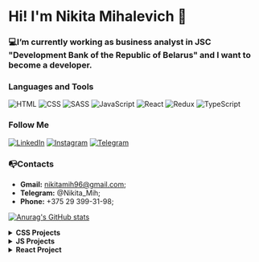 # Hi! I'm Nikita Mihalevich 👋

### 💻I’m currently working as business analyst in JSC "Development Bank of the Republic of Belarus" and I want to become a developer.

### Languages and Tools
![HTML](https://img.shields.io/badge/-HTML-090909?style=for-the-badge&logo=html&logoColor=D62D20)
![CSS](https://img.shields.io/badge/-CSS-090909?style=for-the-badge&logo=css&logoColor=4A8CFF)
![SASS](https://img.shields.io/badge/-SASS-090909?style=for-the-badge&logo=SASS&logoColor=FF1493)
![JavaScript](https://img.shields.io/badge/-JavaScript-090909?style=for-the-badge&logo=JavaScript&logoColor=F88C00)
![React](https://img.shields.io/badge/-React-090909?style=for-the-badge&logo=React&logoColor=89CFF0)
![Redux](https://img.shields.io/badge/-Redux-090909?style=for-the-badge&logo=Redux&logoColor=600070)
![TypeScript](https://img.shields.io/badge/-TypeScript-090909?style=for-the-badge&logo=TypeScript&logoColor=FDFF00)

### Follow Me
[![LinkedIn](https://img.shields.io/badge/-LinkedIn-090909?style=for-the-badge&logo=linkedin&logoColor=003BA3)](https://www.linkedin.com/in/nikita-mihalevich-1b215a211/)
[![Instagram](https://img.shields.io/badge/-Instagram-090909?style=for-the-badge&logo=Instagram&logoColor=F400A1)](https://instagram.com/nikita_mihalevich)
[![Telegram](https://img.shields.io/badge/-Telegram-090909?style=for-the-badge&logo=Telegram&logoColor=4A8CFF)](https://t.me/Nikita_Mih)


### 📭Contacts
* **Gmail:** nikitamih96@gmail.com;
* **Telegram:** @Nikita_Mih;
* **Phone:** +375 29 399-31-98;

[![Anurag's GitHub stats](https://github-readme-stats.vercel.app/api?username=NikitaMih)](https://github.com/anuraghazra/github-readme-stats)

<details><summary><b>CSS Projects</b></summary>
   1. <a href="https://github.com/NikitaMih/WEISS">WEISS</a>
</details>
<details><summary><b>JS Projects</b></summary>
   1. <a href="https://github.com/NikitaMih/pinterest">Pinterest</a>
   1. <a href="https://github.com/NikitaMih/todo">ToDo</a>
   1. <a href="https://github.com/NikitaMih/virtualpiano">VirtualPiano</a>
</details>
<details><summary><b>React Project</b></summary>
   1. <a href="https://github.com/NikitaMih/tradeinvest">TradeInvest</a>
</details>

